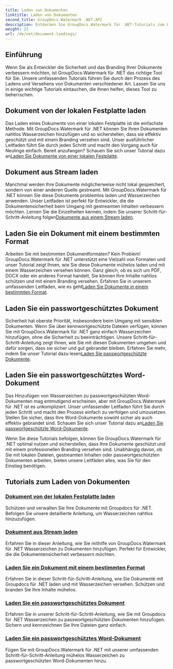 ```yaml
---
title: Laden von Dokumenten
linktitle: Laden von Dokumenten
second_title: GroupDocs.Watermark .NET-API
description: Entdecken Sie GroupDocs.Watermark für .NET-Tutorials zum Laden und Wasserzeichen von Dokumenten und sorgen Sie mit Schritt-für-Schritt-Anleitungen für Dokumentensicherheit und Branding.
weight: 22
url: /de/net/document-loadings/
---
```

## Einführung
Wenn Sie als Entwickler die Sicherheit und das Branding Ihrer Dokumente verbessern möchten, ist GroupDocs.Watermark für .NET das richtige Tool für Sie. Unsere umfassenden Tutorials führen Sie durch den Prozess des Ladens und Versehens von Dokumenten verschiedener Art. Lassen Sie uns in einige wichtige Tutorials eintauchen, die Ihnen helfen, dieses Tool zu beherrschen.

## Dokument von der lokalen Festplatte laden
Das Laden eines Dokuments von einer lokalen Festplatte ist die einfachste Methode. Mit GroupDocs.Watermark für .NET können Sie Ihren Dokumenten nahtlos Wasserzeichen hinzufügen und so sicherstellen, dass sie effektiv geschützt und mit einem Branding versehen sind. Unser ausführlicher Leitfaden führt Sie durch jeden Schritt und macht den Vorgang auch für Neulinge einfach. Bereit anzufangen? Schauen Sie sich unser Tutorial dazu an[Laden Sie Dokumente von einer lokalen Festplatte](./load-document-from-local-disk/).

## Dokument aus Stream laden
 Manchmal werden Ihre Dokumente möglicherweise nicht lokal gespeichert, sondern von einer anderen Quelle gestreamt. Mit GroupDocs.Watermark für .NET können Sie diese Dokumente problemlos laden und Wasserzeichen anwenden. Unser Leitfaden ist perfekt für Entwickler, die die Dokumentensicherheit beim Umgang mit gestreamten Inhalten verbessern möchten. Lernen Sie die Einzelheiten kennen, indem Sie unserer Schritt-für-Schritt-Anleitung folgen[Dokumente aus einem Stream laden](./load-document-from-stream/).

## Laden Sie ein Dokument mit einem bestimmten Format
Arbeiten Sie mit bestimmten Dokumentformaten? Kein Problem! GroupDocs.Watermark für .NET unterstützt eine Vielzahl von Formaten und unser Tutorial zeigt Ihnen, wie Sie diese Dokumente mühelos laden und mit einem Wasserzeichen versehen können. Ganz gleich, ob es sich um PDF, DOCX oder ein anderes Format handelt, Sie können Ihre Inhalte nahtlos schützen und mit einem Branding versehen. Erfahren Sie in unserem umfassenden Leitfaden, wie es geht[Laden Sie Dokumente in einem bestimmten Format](./load-specific-format-document/).

## Laden Sie ein passwortgeschütztes Dokument
 Sicherheit hat oberste Priorität, insbesondere beim Umgang mit sensiblen Dokumenten. Wenn Sie über kennwortgeschützte Dateien verfügen, können Sie mit GroupDocs.Watermark für .NET ganz einfach Wasserzeichen hinzufügen, ohne die Sicherheit zu beeinträchtigen. Unsere Schritt-für-Schritt-Anleitung zeigt Ihnen, wie Sie mit diesen Dokumenten umgehen und dafür sorgen, dass sie sicher und gut gebrandet bleiben. Erfahren Sie mehr, indem Sie unser Tutorial dazu lesen[Laden Sie passwortgeschützte Dokumente](./load-password-protected-document/).

## Laden Sie ein passwortgeschütztes Word-Dokument
Das Hinzufügen von Wasserzeichen zu passwortgeschützten Word-Dokumenten mag entmutigend erscheinen, aber mit GroupDocs.Watermark für .NET ist es unkompliziert. Unser umfassender Leitfaden führt Sie durch jeden Schritt und macht den Prozess einfach zu verfolgen und umzusetzen. Stellen Sie sicher, dass Ihre Word-Dokumente sowohl sicher als auch effektiv gebrandet sind. Schauen Sie sich unser Tutorial dazu an[Laden Sie passwortgeschützte Word-Dokumente](./load-password-protected-word-document/).

Wenn Sie diese Tutorials befolgen, können Sie GroupDocs.Watermark für .NET optimal nutzen und sicherstellen, dass Ihre Dokumente geschützt und mit einem professionellen Branding versehen sind. Unabhängig davon, ob Sie mit lokalen Dateien, gestreamten Inhalten oder passwortgeschützten Dokumenten arbeiten, bieten unsere Leitfäden alles, was Sie für den Einstieg benötigen.
## Tutorials zum Laden von Dokumenten
### [Dokument von der lokalen Festplatte laden](./load-document-from-local-disk/)
Schützen und verwalten Sie Ihre Dokumente mit Groupdocs für .NET. Befolgen Sie unsere detaillierte Anleitung, um Wasserzeichen nahtlos hinzuzufügen.
### [Dokument aus Stream laden](./load-document-from-stream/)
Erfahren Sie in dieser Anleitung, wie Sie mithilfe von GroupDocs.Watermark für .NET Wasserzeichen zu Dokumenten hinzufügen. Perfekt für Entwickler, die die Dokumentensicherheit verbessern möchten.
### [Laden Sie ein Dokument mit einem bestimmten Format](./load-specific-format-document/)
Erfahren Sie in dieser Schritt-für-Schritt-Anleitung, wie Sie Dokumente mit Groupdocs für .NET laden und mit Wasserzeichen versehen. Schützen und branden Sie Ihre Inhalte mühelos.
### [Laden Sie ein passwortgeschütztes Dokument](./load-password-protected-document/)
Erfahren Sie in unserer Schritt-für-Schritt-Anleitung, wie Sie mit Groupdocs for .NET Wasserzeichen zu passwortgeschützten Dokumenten hinzufügen. Sichern und kennzeichnen Sie Ihre Dateien ganz einfach.
### [Laden Sie ein passwortgeschütztes Word-Dokument](./load-password-protected-word-document/)
Fügen Sie mit GroupDocs.Watermark für .NET mit unserer umfassenden Schritt-für-Schritt-Anleitung mühelos Wasserzeichen zu passwortgeschützten Word-Dokumenten hinzu.